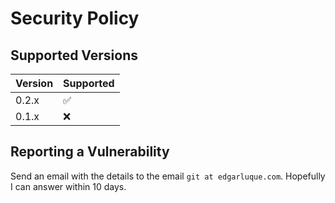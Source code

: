 # Security Policy

## Supported Versions

| Version | Supported          |
| ------- | ------------------ |
| 0.2.x  | :white_check_mark: |
| 0.1.x   | :x:                |

## Reporting a Vulnerability

<!--Use this section to tell people how to report a vulnerability.

Tell them where to go, how often they can expect to get an update on a
reported vulnerability, what to expect if the vulnerability is accepted or
declined, etc.-->

Send an email with the details to the email `git at edgarluque.com`. Hopefully I can answer within 10 days.
